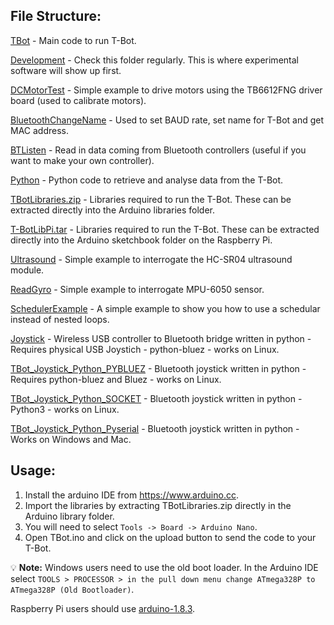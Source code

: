 ## File Structure:

[TBot](/TBot) - Main code to run T-Bot.

[Development](/Development) - Check this folder regularly. This is where experimental software will show up first.

[DCMotorTest](/DCMotorTest) - Simple example to drive motors using the TB6612FNG driver board (used to calibrate motors).

[BluetoothChangeName](/BluetoothChangeName) - Used to set BAUD rate, set name for T-Bot and get MAC address.

[BTListen](/BTListen) - Read in data coming from Bluetooth controllers (useful if you want to make your own controller).

[Python](/Python) - Python code to retrieve and analyse data from the T-Bot.

[TBotLibraries.zip](/TBotLibraries.zip) - Libraries required to run the T-Bot. These can be extracted directly into the Arduino libraries folder.

[T-BotLibPi.tar](/T-BotLibPi.tar) - Libraries required to run the T-Bot. These can be extracted directly into the Arduino sketchbook folder on the Raspberry Pi.

[Ultrasound](/Ultrasound) - Simple example to interrogate the HC-SR04 ultrasound module.

[ReadGyro](/ReadGyro) - Simple example to interrogate MPU-6050 sensor.

[SchedulerExample](/SchedulerExample) - A simple example to show you how to use a schedular instead of nested loops.

[Joystick](/Joystick) - Wireless USB controller to Bluetooth bridge written in python - Requires physical USB Joystich - python-bluez - works on Linux.

[TBot_Joystick_Python_PYBLUEZ](/TBot_Joystick_Python_PYBLUEZ) - Bluetooth joystick written in python - Requires python-bluez and Bluez - works on Linux.

[TBot_Joystick_Python_SOCKET](/TBot_Joystick_Python_SOCKET) - Bluetooth joystick written in python - Python3 - works on Linux.

[TBot_Joystick_Python_Pyserial](/TBot_Joystick_Python_Pyserial) - Bluetooth joystick written in python - Works on Windows and Mac.

## Usage:
1. Install the arduino IDE from https://www.arduino.cc.
2. Import the libraries by extracting TBotLibraries.zip directly in the Arduino library folder.
3. You will need to select ```Tools -> Board -> Arduino Nano```.
4. Open TBot.ino and click on the upload button to send the code to your T-Bot.


💡 **Note:** Windows users need to use the old boot loader. In the Arduino IDE select ```TOOLS > PROCESSOR > in the pull down menu change ATmega328P to ATmega328P (Old Bootloader)```.

Raspberry Pi users should use [arduino-1.8.3](https://www.arduino.cc/en/Main/OldSoftwareReleases#previous). 
